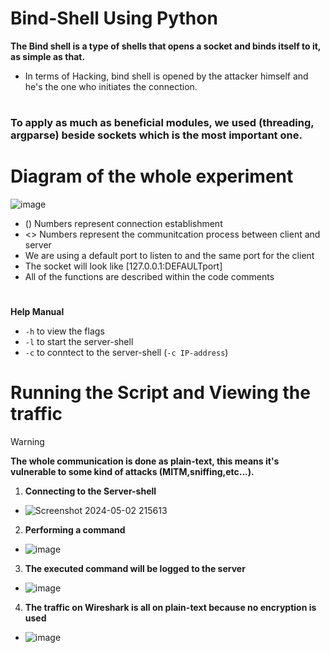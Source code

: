 # Bind-Shell Using Python

**The Bind shell is a type of shells that opens a socket and binds itself to it, as simple as that.**

- In terms of Hacking, bind shell is opened by the attacker himself and he's the one who initiates the connection.

#

### To apply as much as beneficial modules, we used (threading, argparse) beside sockets which is the most important one.


# Diagram of the whole experiment
![image](https://github.com/AwsGhanem/Bind-Shell/assets/123994471/342fd9f7-3179-4290-b9c3-405255fa49b7)



- () Numbers represent connection establishment
- <> Numbers represent the communitcation process between client and server
- We are using a default port to listen to and the same port for the client
- The socket will look like [127.0.0.1:DEFAULTport]
- All of the functions are described within the code comments
#

**Help Manual** 
- `-h` to view the flags
- `-l` to start the server-shell
- `-c` to conntect to the server-shell (`-c IP-address`)

# Running the Script and Viewing the traffic 
> [!WARNING]
> **The whole communication is done as plain-text, this means it's vulnerable to some kind of attacks (MITM,sniffing,etc...).**

1) **Connecting to the Server-shell**
- ![Screenshot 2024-05-02 215613](https://github.com/AwsGhanem/Bind-Shell/assets/123994471/ca9a5db7-9d7e-4542-8fd6-2f9b6dd67778)

2) **Performing a command**
- ![image](https://github.com/AwsGhanem/Bind-Shell/assets/123994471/9841515e-f025-4a15-ba84-1507124eabe8)

3) **The executed command will be logged to the server**
- ![image](https://github.com/AwsGhanem/Bind-Shell/assets/123994471/3894b015-ed79-48f3-8793-ebff8f4076eb)

4) **The traffic on Wireshark is all on plain-text because no encryption is used**

- ![image](https://github.com/AwsGhanem/Bind-Shell/assets/123994471/62871f00-b49c-4669-8200-1b45dfa288e0)





